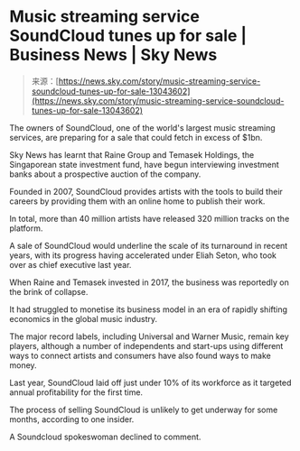 <!--yml
category: 未分类
date: 2024-05-27 14:36:36
-->

# Music streaming service SoundCloud tunes up for sale | Business News | Sky News

> 来源：[https://news.sky.com/story/music-streaming-service-soundcloud-tunes-up-for-sale-13043602](https://news.sky.com/story/music-streaming-service-soundcloud-tunes-up-for-sale-13043602)

The owners of SoundCloud, one of the world's largest music streaming services, are preparing for a sale that could fetch in excess of $1bn.

Sky News has learnt that Raine Group and Temasek Holdings, the Singaporean state investment fund, have begun interviewing investment banks about a prospective auction of the company.

Founded in 2007, SoundCloud provides artists with the tools to build their careers by providing them with an online home to publish their work.

In total, more than 40 million artists have released 320 million tracks on the platform.

A sale of SoundCloud would underline the scale of its turnaround in recent years, with its progress having accelerated under Eliah Seton, who took over as chief executive last year.

[](/download-app)

When Raine and Temasek invested in 2017, the business was reportedly on the brink of collapse.

It had struggled to monetise its business model in an era of rapidly shifting economics in the global music industry.

The major record labels, including Universal and Warner Music, remain key players, although a number of independents and start-ups using different ways to connect artists and consumers have also found ways to make money.

Last year, SoundCloud laid off just under 10% of its workforce as it targeted annual profitability for the first time.

The process of selling SoundCloud is unlikely to get underway for some months, according to one insider.

A Soundcloud spokeswoman declined to comment.